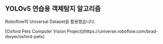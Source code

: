 ## YOLOv5 연습용 객체탐지 알고리즘

Roboflow의 Universal Dataset을 활용했습니다.
<p>[Oxford Pets Computer Vision Project](https://universe.roboflow.com/brad-dwyer/oxford-pets)</p>
